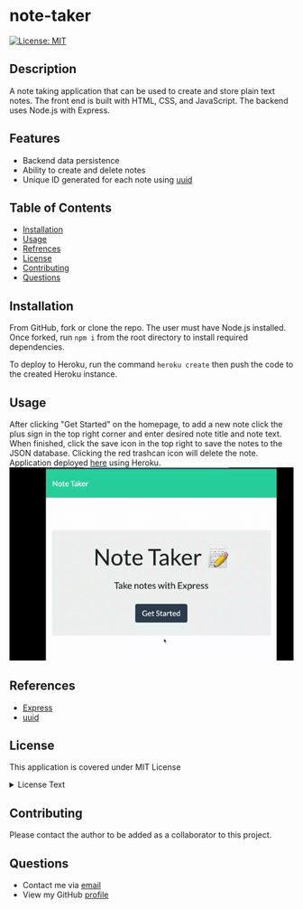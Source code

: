 # note-taker

[![License: MIT](https://img.shields.io/badge/License-MIT-yellow.svg)](https://opensource.org/licenses/MIT)

## Description

A note taking application that can be used to create and store plain text notes. The front end is built with HTML, CSS, and JavaScript. The backend uses Node.js with Express.  

## Features

* Backend data persistence 
* Ability to create and delete notes
* Unique ID generated for each note using [uuid](https://www.npmjs.com/package/uuid)

## Table of Contents

- [Installation](#Installation)
- [Usage](#Usage)
- [Refrences](#Refrences)
- [License](#license)
- [Contributing](#Contributing)
- [Questions](#Questions)

## Installation

From GitHub, fork or clone the repo. The user must have Node.js installed. Once forked, run `npm i` from the root directory to install required dependencies.

To deploy to Heroku, run the command `heroku create` then push the code to the created Heroku instance.

## Usage

After clicking "Get Started" on the homepage, to add a new note click the plus sign in the top right corner and enter desired note title and note text. When finished, click the save icon in the top right to save the notes to the JSON database. Clicking the red trashcan icon will delete the note. Application deployed [here](
https://note-taker-dplyed.herokuapp.com/) using Heroku.
![](./public/assets/note-video.gif)

## References

* [Express](https://expressjs.com/)
* [uuid](https://www.npmjs.com/package/uuid)

## License

This application is covered under MIT License

  <details>
    <summary>
      License Text
    </summary> 
 
  Copyright (c) 2022 a-donati
  
  Permission is hereby granted, free of charge, to any person obtaining a copy
  of this software and associated documentation files (the "Software"), to deal
  in the Software without restriction, including without limitation the rights
  to use, copy, modify, merge, publish, distribute, sublicense, and/or sell
  copies of the Software, and to permit persons to whom the Software is
  furnished to do so, subject to the following conditions:
        
  The above copyright notice and this permission notice shall be included in all
  copies or substantial portions of the Software.
        
  THE SOFTWARE IS PROVIDED "AS IS", WITHOUT WARRANTY OF ANY KIND, EXPRESS OR
  IMPLIED, INCLUDING BUT NOT LIMITED TO THE WARRANTIES OF MERCHANTABILITY,
  FITNESS FOR A PARTICULAR PURPOSE AND NONINFRINGEMENT. IN NO EVENT SHALL THE
  AUTHORS OR COPYRIGHT HOLDERS BE LIABLE FOR ANY CLAIM, DAMAGES OR OTHER
  LIABILITY, WHETHER IN AN ACTION OF CONTRACT, TORT OR OTHERWISE, ARISING FROM,
  OUT OF OR IN CONNECTION WITH THE SOFTWARE OR THE USE OR OTHER DEALINGS IN THE
  SOFTWARE.

  </details>


## Contributing

Please contact the author to be added as a collaborator to this project.

## Questions

- Contact me via [email](mailto:angeladonati93@gmail.com)
- View my GitHub [profile](http://www.github.com/a-donati)
